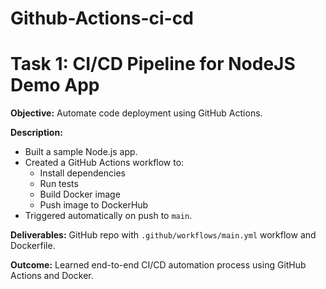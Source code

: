 # Github-Actions-ci-cd
# Task 1: CI/CD Pipeline for NodeJS Demo App 

**Objective:** Automate code deployment using GitHub Actions.

**Description:**  
- Built a sample Node.js app.  
- Created a GitHub Actions workflow to:
  - Install dependencies
  - Run tests
  - Build Docker image
  - Push image to DockerHub  
- Triggered automatically on push to `main`.  

**Deliverables:** GitHub repo with `.github/workflows/main.yml` workflow and Dockerfile.  

**Outcome:** Learned end-to-end CI/CD automation process using GitHub Actions and Docker.

